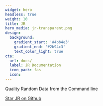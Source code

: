 ```yaml
---
widget: hero
headless: true
weight: 10
title: JR
hero_media: jr-transparent.png
design:
  background:
    gradient_start: '#4bb4e3'
    gradient_end: '#2b94c3'
    text_color_light: true
cta:
  url: docs/
  label: JR Documentation
  icon_pack: fas
  icon:
---
```

Quality Random Data from the Command line

<a class="github-button" href="https://github.com/ugol/jr" data-icon="octicon-star" data-size="large" data-show-count="true" aria-label="Star JR">Star JR on Github</a><br>
<script async defer src="https://buttons.github.io/buttons.js"></script>
